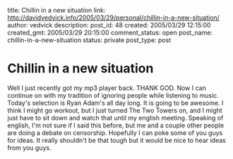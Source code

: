 title: Chillin in a new situation
link: http://davidvedvick.info/2005/03/29/personal/chillin-in-a-new-situation/
author: vedvick
description: 
post_id: 48
created: 2005/03/29 12:15:00
created_gmt: 2005/03/29 20:15:00
comment_status: open
post_name: chillin-in-a-new-situation
status: private
post_type: post

# Chillin in a new situation

Well I just recently got my mp3 player back. THANK GOD. Now I can continue on with my tradition of ignoring people while listening to music. Today's selection is Ryan Adam's all day long. It is going to be awesome. I think I might go workout, but I just turned The Two Towers on, and I might just have to sit down and watch that until my english meeting. Speaking of english, I'm not sure if I said this before, but me and a couple other people are doing a debate on censorship. Hopefully I can poke some of you guys for ideas. It really shouldn't be that tough but it would be nice to hear ideas from you guys.